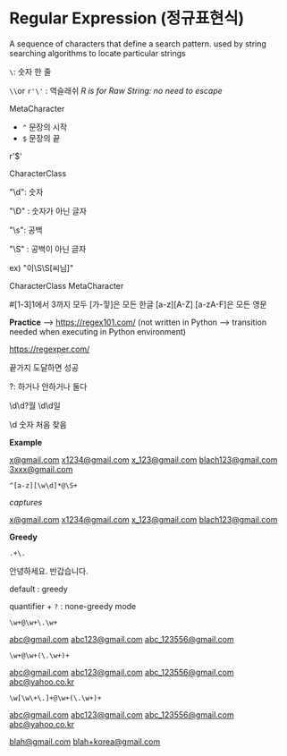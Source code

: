 # Regular Expression (정규표현식)

A sequence of characters that define a search pattern. used by string searching algorithms to locate particular strings



`\`: 숫자 한 줄

`\\`or `r'\'` : 역슬래쉬   _R is for Raw String: no need to escape_

MetaCharacter

* `^` 문장의 시작
* `$` 문장의 끝

r'$'

CharacterClass

"\d": 숫자

"\D" : 숫자가 아닌 글자

"\s": 공백

"\S" : 공백이 아닌 글자

ex) "이\S\S[씨님]"



CharacterClass MetaCharacter

#[1-3]1에서 3까지 모두 [가-힣]은 모든 한글 [a-z][A-Z] [a-zA-F]은 모든 영문



**Practice** --> https://regex101.com/ (not written in Python --> transition needed when executing in Python environment)



https://regexper.com/

끝가지 도달하면 성공

?: 하거나 안하거나 둘다 

\d\d?월 \d\d일

\d 숫자 처음 찾음



**Example**

x@gmail.com
x1234@gmail.com
x_123@gmail.com
blach123@gmail.com
3xxx@gmail.com

```text
^[a-z][\w\d]*@\S+
```

_captures_

x@gmail.com
x1234@gmail.com
x_123@gmail.com
blach123@gmail.com



**Greedy** 

```text
.+\.
```

안녕하세요. 반갑습니다.

default : greedy

quantifier + `?` : none-greedy mode 



```text
\w+@\w+\.\w+
```

abc@gmail.com
abc123@gmail.com
abc_123556@gmail.com



```text
\w+@\w+(\.\w+)+
```

abc@gmail.com
abc123@gmail.com
abc_123556@gmail.com
abc@yahoo.co.kr



```text
\w[\w\+\.]+@\w+(\.\w+)+
```

abc@gmail.com
abc123@gmail.com
abc_123556@gmail.com
abc@yahoo.co.kr

blah@gmail.com
blah+korea@gmail.com